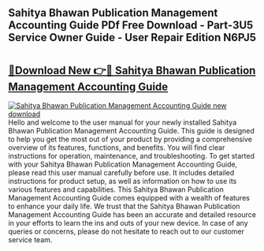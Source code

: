 ## Sahitya Bhawan Publication Management Accounting Guide PDf Free Download - Part-3U5 Service Owner Guide - User Repair Edition N6PJ5

# <h2><a href="http://bc64696.oget.top/?id=Sahitya+Bhawan+Publication+Management+Accounting+Guide">🔗Download New 👉🔴 Sahitya Bhawan Publication Management Accounting Guide</a></h2>

[![Sahitya Bhawan Publication Management Accounting Guide new download](https://i.imgur.com/5g1atiW.png)](http://bc64696.oget.top/?id=Sahitya+Bhawan+Publication+Management+Accounting+Guide)
Hello and welcome to the user manual for your newly installed Sahitya Bhawan Publication Management Accounting Guide. This guide is designed to help you get the most out of your product by providing a comprehensive overview of its features, functions, and benefits. You will find clear instructions for operation, maintenance, and troubleshooting. To get started with your Sahitya Bhawan Publication Management Accounting Guide, please read this user manual carefully before use. It includes detailed instructions for product setup, as well as information on how to use its various features and capabilities. This Sahitya Bhawan Publication Management Accounting Guide comes equipped with a wealth of features to enhance your daily life. We trust that the Sahitya Bhawan Publication Management Accounting Guide has been an accurate and detailed resource in your efforts to learn the ins and outs of your new device. In case of any queries or concerns, please do not hesitate to reach out to our customer service team.
